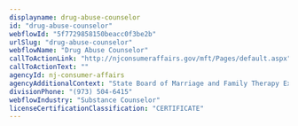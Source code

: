 ```yaml
---
displayname: drug-abuse-counselor
id: "drug-abuse-counselor"
webflowId: "5f7729858150beacc0f3be2b"
urlSlug: "drug-abuse-counselor"
webflowName: "Drug Abuse Counselor"
callToActionLink: "http://njconsumeraffairs.gov/mft/Pages/default.aspx"
callToActionText: ""
agencyId: nj-consumer-affairs
agencyAdditionalContext: "State Board of Marriage and Family Therapy Examiners"
divisionPhone: "(973) 504-6415"
webflowIndustry: "Substance Counselor"
licenseCertificationClassification: "CERTIFICATE"
---
```

